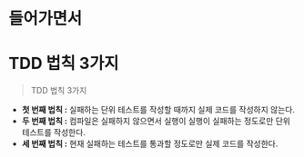 # 들어가면서
>    
   
# TDD 법칙 3가지  
> TDD 법칙 3가지 
    
* **첫 번째 법칙 :** 실패하는 단위 테스트를 작성할 때까지 실제 코드를 작성하지 않는다.        
* **두 번째 법칙 :** 컴파일은 실패하지 않으면서 실행이 실행이 실패하는 정도로만 단위 테스트를 작성한다.   
* **세 번째 법칙 :** 현재 실패하는 테스트를 통과할 정도로만 실제 코드를 작성한다.    

